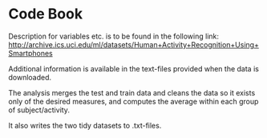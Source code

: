 # Code Book

Description for variables etc. is to be found in the following link:
http://archive.ics.uci.edu/ml/datasets/Human+Activity+Recognition+Using+Smartphones

Additional information is available in the text-files provided when the data is downloaded.

The analysis merges the test and train data and cleans the data so it exists only of the desired measures, and computes the average within each group of subject/activity.

It also writes the two tidy datasets to .txt-files.
